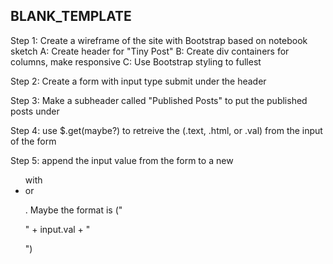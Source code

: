 ## BLANK_TEMPLATE

Step 1: Create a wireframe of the site with Bootstrap based on notebook sketch
	A: Create header for "Tiny Post"
	B: Create div containers for columns, make responsive
	C: Use Bootstrap styling to fullest

Step 2: Create a form with input type submit under the header

Step 3: Make a subheader called "Published Posts" to put the published posts under

Step 4: use $.get(maybe?) to retreive the (.text, .html, or .val) from the input of the form

Step 5: append the input value from the form to a new <ul> with <li> or <p>.  Maybe the format is ("<p>" + input.val + "</p>")